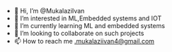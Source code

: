 - 👋 Hi, I’m @MukalaziIvan
- 👀 I’m interested in ML,Embedded systems and IOT
- 🌱 I’m currently learning ML and embedded systems
- 💞️ I’m looking to collaborate on such projects
- 📫 How to reach me .mukalaziivan4@gmail.com

<!---
MukalaziIvan/MukalaziIvan is a ✨ special ✨ repository because its `README.md` (this file) appears on your GitHub profile.
You can click the Preview link to take a look at your changes.
--->
